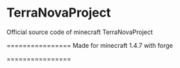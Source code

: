 TerraNovaProject
================

Official source code of minecraft TerraNovaProject

================
Made for minecraft 1.4.7 with forge

================

